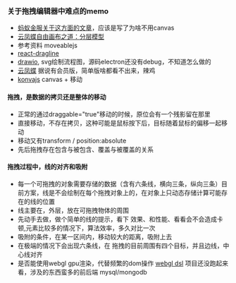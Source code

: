 ### 关于拖拽编辑器中难点的memo
- [蚂蚁金服关于这方面的文章](https://zhuanlan.zhihu.com/p/92469406)，应该是写了为啥不用canvas
- [云凤蝶自由画布之道：分层模型](https://zhuanlan.zhihu.com/p/97768853)
- 参考资料 moveablejs  
- [react-dragline](https://github.com/zcued/react-dragline)  
- [drawio](https://github.com/jgraph/drawio), svg绘制流程图，源码electron还没有debug，不知道怎么做的
- [云凤蝶](https://www.zhihu.com/search?type=content&q=%E4%BA%91%E5%87%A4%E8%9D%B6) 据说有会员版，简单版啥都看不出来，辣鸡
- [konvajs](https://konvajs.org/docs/sandbox/Canvas_Editor.html) canvas + 移动
####  拖拽，是数据的拷贝还是整体的移动
- 正常的通过draggable="true"移动的时候，原位会有一个残影留在那里
- 直接移动，不存在拷贝，这种可能是鼠标按下后，目标随着鼠标的偏移一起移动
- 移动又有transform / position:absolute
- 先后拖拽存在包含与被包含、覆盖与被覆盖的关系

####  拖拽过程中，线的对齐和吸附
- 每一个可拖拽的对象需要存储的数据（含有六条线，横向三条，纵向三条）目前方案，线是不会绘制在每个拖拽对象上的，在对象上只动态存储计算可能存在的线的位置
- 线主要在，外层，放在可拖拽物体的周围
- 先动手去做，做个简单的线的提示，看下 效果、和性能、看看会不会造成卡顿,元素比较多的情况下，算法效率，多久对比一次
- 吸附的条件，在某一区间内，移动较大的距离，吸附上去
- 在极端的情况下会出现六条线，在 拖拽的目前周围有四个目标，并且边线，中心线对齐
- 是否能使用webgl gpu渲染，代替频繁的dom操作 [webgl dsl](https://juejin.im/post/5f03d4126fb9a07ea01a0909) 项目还没跑起来看，涉及的东西蛮多的前后端 mysql/mongodb